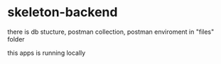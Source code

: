 # skeleton-backend

there is db stucture, postman collection, postman enviroment in "files" folder

this apps is running locally